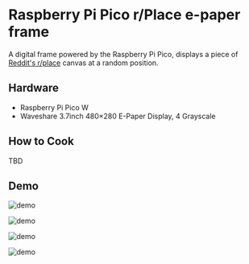 # Raspberry Pi Pico r/Place e-paper frame
A digital frame powered by the Raspberry Pi Pico, displays a piece of [Reddit's r/place](https://www.reddit.com/r/place/) canvas at a random position.

## Hardware
 - Raspberry Pi Pico W
 - Waveshare 3.7inch 480×280 E-Paper Display, 4 Grayscale

## How to Cook
TBD

## Demo
![demo](https://github.com/flodek/rpi-pico-rplace-e-paper-frame/blob/main/IMG_8263.png?raw=true)

![demo](https://github.com/flodek/rpi-pico-rplace-e-paper-frame/blob/main/IMG_0126.jpeg?raw=true)

![demo](https://github.com/flodek/rpi-pico-rplace-e-paper-frame/blob/main/IMG_8252.png?raw=true)

![demo](https://github.com/flodek/rpi-pico-rplace-e-link-frame/blob/main/demo.gif?raw=true)
